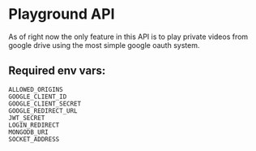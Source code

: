 # **Playground API**

As of right now the only feature in this API is to play private videos from google drive using the most simple google oauth system.

## Required env vars:
```
ALLOWED_ORIGINS
GOOGLE_CLIENT_ID
GOOGLE_CLIENT_SECRET
GOOGLE_REDIRECT_URL
JWT_SECRET
LOGIN_REDIRECT
MONGODB_URI
SOCKET_ADDRESS
```

